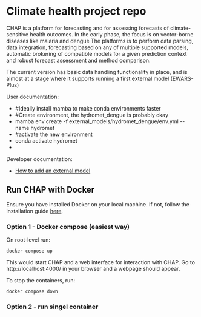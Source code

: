 # Climate health project repo
CHAP is a platform for forecasting and for assessing forecasts of climate-sensitive health outcomes.
In the early phase, the focus is on vector-borne diseases like malaria and dengue
The platforms is to perform data parsing, data integration, forecasting based on any of multiple supported models, automatic brokering of compatible models for a given prediction context and robust forecast assessment and method comparison. 

The current version has basic data handling functionality in place, and is almost at a stage where it supports running a first external model (EWARS-Plus)

User documentation:

- #Ideally install mamba to make conda environments faster
- #Create environment, the hydromet_dengue is probably okay
- mamba env create -f external_models/hydromet_dengue/env.yml --name hydromet
- #activate the new environment
- conda activate hydromet 
- 

Developer documentation:
- [How to add an external model](external_models/Readme.md)


## Run CHAP with Docker
Ensure you have installed Docker on your local machine. If not, follow the installation guide [here](https://www.docker.com/get-started/).

### Option 1 - Docker compose (easiest way)

On root-level run:
```
docker compose up
```
This would start CHAP and a web interface for interaction with CHAP. Go to http://localhost:4000/ in your browser and a webpage should appear.

To stop the containers, run:
```
docker compose down
```

### Option 2 - run singel container